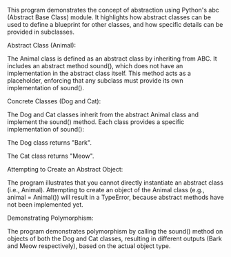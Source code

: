 This program demonstrates the concept of abstraction using Python's abc (Abstract Base Class) module. It highlights how abstract classes can be used to define a blueprint for other classes, and how specific details can be provided in subclasses.

Abstract Class (Animal):

The Animal class is defined as an abstract class by inheriting from ABC. It includes an abstract method sound(), which does not have an implementation in the abstract class itself. This method acts as a placeholder, enforcing that any subclass must provide its own implementation of sound().

Concrete Classes (Dog and Cat):

The Dog and Cat classes inherit from the abstract Animal class and implement the sound() method. Each class provides a specific implementation of sound():

The Dog class returns "Bark".

The Cat class returns "Meow".

Attempting to Create an Abstract Object:

The program illustrates that you cannot directly instantiate an abstract class (i.e., Animal). Attempting to create an object of the Animal class (e.g., animal = Animal()) will result in a TypeError, because abstract methods have not been implemented yet.

Demonstrating Polymorphism:

The program demonstrates polymorphism by calling the sound() method on objects of both the Dog and Cat classes, resulting in different outputs (Bark and Meow respectively), based on the actual object type.
